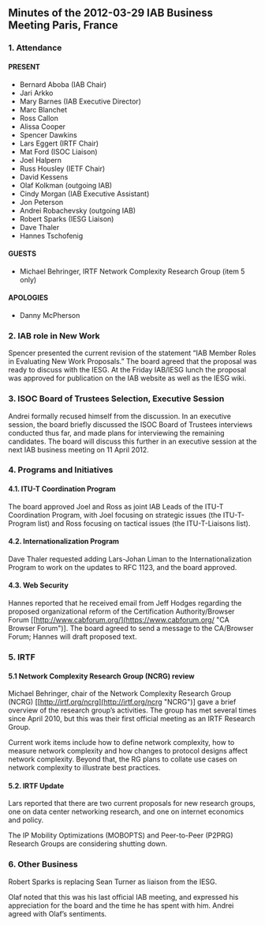 
Minutes of the 2012-03-29 IAB Business Meeting 
Paris, France
-------------------------------------------------------------


### 1. Attendance


#### PRESENT


* Bernard Aboba (IAB Chair)
* Jari Arkko
* Mary Barnes (IAB Executive Director)
* Marc Blanchet
* Ross Callon
* Alissa Cooper
* Spencer Dawkins
* Lars Eggert (IRTF Chair)
* Mat Ford (ISOC Liaison)
* Joel Halpern
* Russ Housley (IETF Chair)
* David Kessens
* Olaf Kolkman (outgoing IAB)
* Cindy Morgan (IAB Executive Assistant)
* Jon Peterson
* Andrei Robachevsky (outgoing IAB)
* Robert Sparks (IESG Liaison)
* Dave Thaler
* Hannes Tschofenig


#### GUESTS


* Michael Behringer, IRTF Network Complexity Research Group (item 5 only)


#### APOLOGIES


* Danny McPherson


### 2. IAB role in New Work


Spencer presented the current revision of the statement “IAB Member Roles in Evaluating New Work Proposals.” The board agreed that the proposal was ready to discuss with the IESG. At the Friday IAB/IESG lunch the proposal was approved for publication on the IAB website as well as the IESG wiki.


### 3. ISOC Board of Trustees Selection, Executive Session


Andrei formally recused himself from the discussion. In an executive session, the board briefly discussed the ISOC Board of Trustees interviews conducted thus far, and made plans for interviewing the remaining candidates. The board will discuss this further in an executive session at the next IAB business meeting on 11 April 2012.


### 4. Programs and Initiatives


#### 4.1. ITU-T Coordination Program


The board approved Joel and Ross as joint IAB Leads of the ITU-T Coordination Program, with Joel focusing on strategic issues (the ITU-T-Program list) and Ross focusing on tactical issues (the ITU-T-Liaisons list).


#### 4.2. Internationalization Program


Dave Thaler requested adding Lars-Johan Liman to the Internationalization Program to work on the updates to RFC 1123, and the board approved.


#### 4.3. Web Security


Hannes reported that he received email from Jeff Hodges regarding the proposed organizational reform of the Certification Authority/Browser Forum [[http://www.cabforum.org/](https://www.cabforum.org/ "CA Browser Forum")]. The board agreed to send a message to the CA/Browser Forum; Hannes will draft proposed text.


### 5. IRTF


#### 5.1 Network Complexity Research Group (NCRG) review


Michael Behringer, chair of the Network Complexity Research Group (NCRG) [[http://irtf.org/ncrg](http://irtf.org/ncrg "NCRG")] gave a brief overview of the research group’s activities. The group has met several times since April 2010, but this was their first official meeting as an IRTF Research Group.


Current work items include how to define network complexity, how to measure network complexity and how changes to protocol designs affect network complexity. Beyond that, the RG plans to collate use cases on network complexity to illustrate best practices.


#### 5.2. IRTF Update


Lars reported that there are two current proposals for new research groups, one on data center networking research, and one on internet economics and policy.


The IP Mobility Optimizations (MOBOPTS) and Peer-to-Peer (P2PRG) Research Groups are considering shutting down.


### 6. Other Business


Robert Sparks is replacing Sean Turner as liaison from the IESG.


Olaf noted that this was his last official IAB meeting, and expressed his appreciation for the board and the time he has spent with him. Andrei agreed with Olaf’s sentiments.


